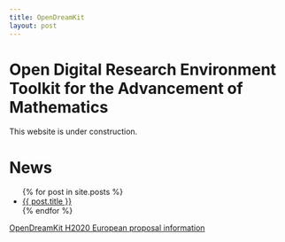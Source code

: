 ```yaml
---
title: OpenDreamKit
layout: post
---
```


Open Digital Research Environment Toolkit for the Advancement of Mathematics
============================================================================

This website is under construction.

# News

<ul>
  {% for post in site.posts %}
    <li>
      <a href="{{ post.url }}">{{ post.title }}</a>
    </li>
  {% endfor %}
</ul>

[OpenDreamKit H2020 European proposal information](https://github.com/sagemath/grant-europe/blob/master/H2020/OpenDreamKit.rst)
